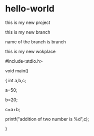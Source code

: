 # hello-world
this is my new project

this is my new branch

name of the branch is branch

this is my new wokplace

#include<stdio.h>

void main()

{ int a,b,c;

  a=50;
  
  b=20;
  
  c=a+b;
  
  printf("addition of two number is %d",c);
  
  }
